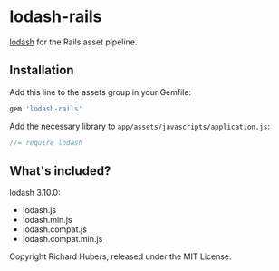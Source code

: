 # lodash-rails

[lodash](http://lodash.com/) for the Rails asset pipeline.

## Installation

Add this line to the assets group in your Gemfile:

```ruby
gem 'lodash-rails'
```

Add the necessary library to `app/assets/javascripts/application.js`:

```js
//= require lodash
```

## What's included?

lodash 3.10.0:

* lodash.js
* lodash.min.js
* lodash.compat.js
* lodash.compat.min.js

Copyright Richard Hubers, released under the MIT License.

